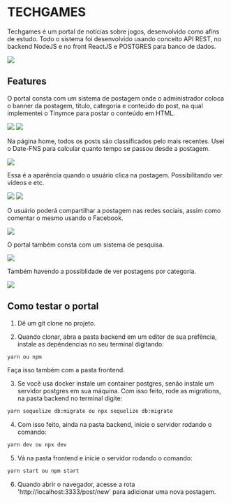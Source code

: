 # TECHGAMES

Techgames é um portal de notícias sobre jogos, desenvolvido como afins de estudo. Todo o sistema foi desenvolvido usando conceito API REST, no backend NodeJS e no front ReactJS e POSTGRES para banco de dados.

<img src="print1.png"/>

## Features

O portal consta com um sistema de postagem onde o administrador coloca o banner da postagem, titulo, categoria e conteúdo do post, na qual implementei o Tinymce para postar o conteúdo em HTML.

<img src="print9.png"/>

<img src="print10.png"/>

Na página home, todos os posts são classificados pelo mais recentes. Usei o Date-FNS para calcular quanto tempo se passou desde a postagem.

<img src="print2.png"/>

Essa é a aparência quando o usuário clica na postagem. Possibilitando ver vídeos e etc.

<img src="print3.png"/>

<img src="print4.png"/>

O usuário poderá compartilhar a postagem nas redes sociais, assim como comentar o mesmo usando o Facebook.

<img src="print5.png"/>

O portal também consta com um sistema de pesquisa.

<img src="print7.png"/>

Também havendo a possiblidade de ver postagens por categoria.

<img src="print8.png"/>

## Como testar o portal

1. Dê um git clone no projeto.

2. Quando clonar, abra a pasta backend em um editor de sua prefência, instale as depêndencias no seu terminal digitando:

```sh
yarn ou npm
```

Faça isso também com a pasta frontend.

3. Se você usa docker instale um container postgres, senão instale um servidor postgres em sua máquina. Com isso feito, rode as migrations, na pasta backend no terminal digite:

```sh
yarn sequelize db:migrate ou npx sequelize db:migrate
```

4. Com isso feito, ainda na pasta backend, inicie o servidor rodando o comando:

```sh
yarn dev ou npx dev
```

5. Vá na pasta frontend e inicie o servidor rodando o comando:

```sh
yarn start ou npm start
```

6. Quando abrir o navegador, acesse a rota 'http://localhost:3333/post/new' para adicionar uma nova postagem.
